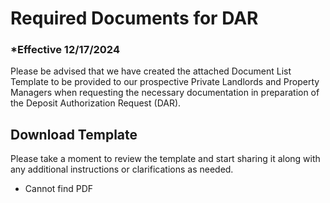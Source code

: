 # Required Documents for DAR

### \*Effective 12/17/2024

Please be advised that we have created the attached Document List Template to be provided to our prospective
Private Landlords and Property Managers when requesting the necessary documentation in preparation of the
Deposit Authorization Request (DAR).

## Download Template

Please take a moment to review the template and start sharing it along with any additional instructions or
clarifications as needed.

- Cannot find PDF
